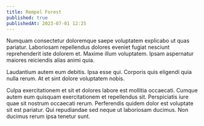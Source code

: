 ```yaml
---
title: Rempel Forest
published: true
publishedAt: 2023-07-01 12:25
---
```


Numquam consectetur doloremque saepe voluptatem explicabo ut quas pariatur. Laboriosam repellendus dolores eveniet fugiat nesciunt reprehenderit iste dolorem et. Maxime illum voluptatem. Ipsam aspernatur maiores reiciendis alias animi quia.

Laudantium autem eum debitis. Ipsa esse qui. Corporis quis eligendi quia nulla rerum. At et sint dolore voluptatem nobis.

Culpa exercitationem et sit et dolores labore est mollitia occaecati. Cumque autem eum quisquam exercitationem et repellendus sit. Perspiciatis iure quae sit nostrum occaecati rerum. Perferendis quidem dolor est voluptate sit est pariatur. Qui repudiandae sed neque ut laboriosam ducimus. Non ducimus rerum ipsa tenetur sunt.